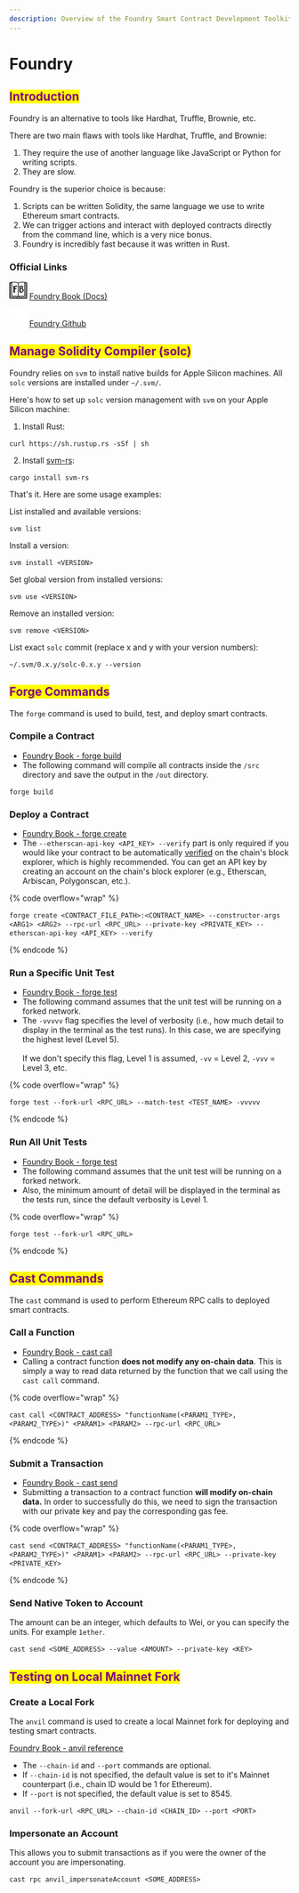 ```yaml
---
description: Overview of the Foundry Smart Contract Development Toolkit
---
```


# Foundry

## <mark style="color:purple;">Introduction</mark>

Foundry is an alternative to tools like Hardhat, Truffle, Brownie, etc.

There are two main flaws with tools like Hardhat, Truffle, and Brownie:

1. They require the use of another language like JavaScript or Python for writing scripts.
2. They are slow.

Foundry is the superior choice is because:

1. Scripts can be written Solidity, the same language we use to write Ethereum smart contracts.
2. We can trigger actions and interact with deployed contracts directly from the command line, which is a very nice bonus.
3. Foundry is incredibly fast because it was written in Rust.

### Official Links

<img src="../../.gitbook/assets/foundry.png" alt="" data-size="line"> [Foundry Book (Docs)](https://book.getfoundry.sh/)

<img src="../../.gitbook/assets/GitHub-Mark-Light-32px.png" alt="" data-size="line"> [Foundry Github](https://github.com/foundry-rs/foundry)

## <mark style="color:purple;">Manage Solidity Compiler (solc)</mark>

Foundry relies on `svm` to install native builds for Apple Silicon machines. All `solc` versions are installed under `~/.svm/`.

Here's how to set up `solc` version management with `svm` on your Apple Silicon machine:

1. Install Rust:

```markup
curl https://sh.rustup.rs -sSf | sh
```

2. Install [svm-rs](https://github.com/roynalnaruto/svm-rs):

```markup
cargo install svm-rs
```

That's it. Here are some usage examples:

List installed and available versions:

```
svm list
```

Install a version:

```markup
svm install <VERSION>
```

Set global version from installed versions:&#x20;

```markup
svm use <VERSION>
```

Remove an installed version:&#x20;

```markup
svm remove <VERSION>
```

List exact `solc` commit (replace x and y with your version numbers):

```markup
~/.svm/0.x.y/solc-0.x.y --version
```

## <mark style="color:purple;">Forge Commands</mark>

The `forge` command is used to build, test, and deploy smart contracts.

### Compile a Contract

* [Foundry Book - forge build](https://book.getfoundry.sh/reference/forge/forge-build)
* The following command will compile all contracts inside the `/src` directory and save the output in the `/out` directory.

```markup
forge build
```

### Deploy a Contract

* [Foundry Book - forge create](https://book.getfoundry.sh/reference/forge/forge-create)
* The `--etherscan-api-key <API_KEY> --verify` part is only required if you would like your contract to be automatically [verified](https://etherscan.io/verifyContract) on the chain's block explorer, which is highly recommended. You can get an API key by creating an account on the chain's block explorer (e.g., Etherscan, Arbiscan, Polygonscan, etc.).

{% code overflow="wrap" %}
```markup
forge create <CONTRACT_FILE_PATH>:<CONTRACT_NAME> --constructor-args <ARG1> <ARG2> --rpc-url <RPC_URL> --private-key <PRIVATE_KEY> --etherscan-api-key <API_KEY> --verify
```
{% endcode %}

### Run a Specific Unit Test

* [Foundry Book - forge test](https://book.getfoundry.sh/forge/tests)
* The following command assumes that the unit test will be running on a forked network.
* The `-vvvvv` flag specifies the level of verbosity (i.e., how much detail to display in the terminal as the test runs). In this case, we are specifying the highest level (Level 5).\
  \
  If we don't specify this flag, Level 1 is assumed, `-vv` = Level 2, `-vvv` = Level 3, etc.

{% code overflow="wrap" %}
```markup
forge test --fork-url <RPC_URL> --match-test <TEST_NAME> -vvvvv
```
{% endcode %}

### Run All Unit Tests

* [Foundry Book - forge test](https://book.getfoundry.sh/forge/tests)
* The following command assumes that the unit test will be running on a forked network.
* Also, the minimum amount of detail will be displayed in the terminal as the tests run, since the default verbosity is Level 1.

{% code overflow="wrap" %}
```markup
forge test --fork-url <RPC_URL>
```
{% endcode %}

## <mark style="color:purple;">Cast Commands</mark>

The `cast` command is used to perform Ethereum RPC calls to deployed smart contracts.

### Call a Function

* [Foundry Book - cast call](https://book.getfoundry.sh/reference/cast/cast-call)
* Calling a contract function **does not modify any on-chain data**. This is simply a way to read data returned by the function that we call using the `cast call` command.

{% code overflow="wrap" %}
```markup
cast call <CONTRACT_ADDRESS> "functionName(<PARAM1_TYPE>, <PARAM2_TYPE>)" <PARAM1> <PARAM2> --rpc-url <RPC_URL>
```
{% endcode %}

### Submit  a Transaction

* [Foundry Book - cast send](https://book.getfoundry.sh/reference/cast/cast-send)
* Submitting a transaction to a contract function **will modify on-chain data.** In order to successfully do this, we need to sign the transaction with our private key and pay the corresponding gas fee.

{% code overflow="wrap" %}
```markup
cast send <CONTRACT_ADDRESS> "functionName(<PARAM1_TYPE>, <PARAM2_TYPE>)" <PARAM1> <PARAM2> --rpc-url <RPC_URL> --private-key <PRIVATE_KEY>
```
{% endcode %}

### Send Native Token to Account

The amount can be an integer, which defaults to Wei, or you can specify the units. For example `1ether`.&#x20;

```markup
cast send <SOME_ADDRESS> --value <AMOUNT> --private-key <KEY>
```

## <mark style="color:purple;">Testing on Local Mainnet Fork</mark>

### Create a Local Fork

The `anvil` command is used to create a local Mainnet fork for deploying and testing smart contracts.

[Foundry Book - anvil reference](https://book.getfoundry.sh/reference/anvil/)

* The `--chain-id` and `--port` commands are optional.
* If `--chain-id` is not specified, the default value is set to it's Mainnet counterpart (i.e., chain ID would be 1 for Ethereum).
* If `--port` is not specified, the default value is set to 8545.

```markup
anvil --fork-url <RPC_URL> --chain-id <CHAIN_ID> --port <PORT>
```

### Impersonate an Account

This allows you to submit transactions as if you were the owner of the account you are impersonating.

```markup
cast rpc anvil_impersonateAccount <SOME_ADDRESS>
```
